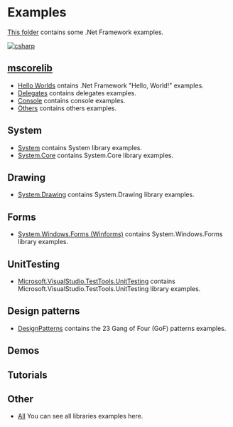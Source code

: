 # Examples

[This folder](.) contains some .Net Framework examples.

[![csharp](docs/Pictures/csharp_header.png)](https://gammasoft71.wixsite.com/gammasoft/csharp)

## [mscorelib](mscorelib/README.md)

* [Hello Worlds](HelloWorlds/README.md) ontains .Net Framework "Hello, World!" examples.
* [Delegates](Delegates/README.md) contains delegates examples.
* [Console](Console/README.md) contains console examples.
* [Others](Others/README.md) contains others examples.

## System

* [System](./System/README.md) contains System library examples.
* [System.Core](./System.Core/README.md) contains System.Core library examples.

## Drawing

* [System.Drawing](./System.Drawing/README.md) contains System.Drawing library examples.

## Forms

* [System.Windows.Forms (Winforms)](./System.Windows.Forms/README.md) contains System.Windows.Forms library examples.

## UnitTesting

* [Microsoft.VisualStudio.TestTools.UnitTesting](./Microsoft.VisualStudio.TestTools.UnitTesting/README.md) contains Microsoft.VisualStudio.TestTools.UnitTesting library examples.

## Design patterns

* [DesignPatterns](./DesignPatterns/README.md) contains the 23 Gang of Four (GoF) patterns examples.

## Demos

## Tutorials

## Other

* [All](.) You can see all libraries examples here. 
